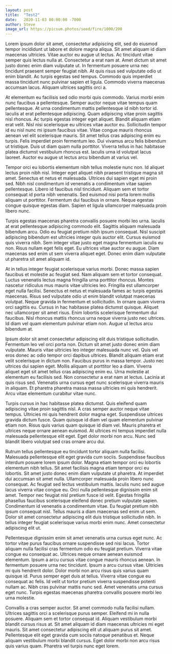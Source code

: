 ```yaml
---
layout: post
title:  "Test2"
date:   2020-11-03 00:00:00 -7000
author: Steve
image_url: https://picsum.photos/seed/fire/1000/200
---
```


Lorem ipsum dolor sit amet, consectetur adipiscing elit, sed do eiusmod tempor incididunt ut labore et dolore magna aliqua. Sit amet aliquam id diam maecenas ultricies. Vitae auctor eu augue ut lectus. Ac tincidunt vitae semper quis lectus nulla at. Consectetur a erat nam at. Amet dictum sit amet justo donec enim diam vulputate ut. In fermentum posuere urna nec tincidunt praesent semper feugiat nibh. At quis risus sed vulputate odio ut enim blandit. Ac turpis egestas sed tempus. Commodo quis imperdiet massa tincidunt nunc pulvinar sapien et ligula. Commodo viverra maecenas accumsan lacus. Aliquam ultrices sagittis orci a.

At elementum eu facilisis sed odio morbi quis commodo. Varius morbi enim nunc faucibus a pellentesque. Semper auctor neque vitae tempus quam pellentesque. At urna condimentum mattis pellentesque id nibh tortor id. Iaculis at erat pellentesque adipiscing. Quam adipiscing vitae proin sagittis nisl rhoncus. Ac turpis egestas integer eget aliquet. Blandit aliquam etiam erat velit. Nisl nisi scelerisque eu ultrices vitae auctor eu. Sollicitudin tempor id eu nisl nunc mi ipsum faucibus vitae. Vitae congue mauris rhoncus aenean vel elit scelerisque mauris. Sit amet tellus cras adipiscing enim eu turpis. Felis imperdiet proin fermentum leo. Dui vivamus arcu felis bibendum ut tristique. Duis ut diam quam nulla porttitor. Viverra tellus in hac habitasse platea dictumst vestibulum rhoncus est. Iaculis urna id volutpat lacus laoreet. Auctor eu augue ut lectus arcu bibendum at varius vel.

Tempor orci eu lobortis elementum nibh tellus molestie nunc non. Id aliquet lectus proin nibh nisl. Integer eget aliquet nibh praesent tristique magna sit amet. Senectus et netus et malesuada. Ultrices dui sapien eget mi proin sed. Nibh nisl condimentum id venenatis a condimentum vitae sapien pellentesque. Libero id faucibus nisl tincidunt. Aliquam sem et tortor consequat id porta nibh venenatis. Sed euismod nisi porta lorem mollis aliquam ut porttitor. Fermentum dui faucibus in ornare. Neque egestas congue quisque egestas diam. Sapien et ligula ullamcorper malesuada proin libero nunc.

Turpis egestas maecenas pharetra convallis posuere morbi leo urna. Iaculis at erat pellentesque adipiscing commodo elit. Sagittis aliquam malesuada bibendum arcu. Odio eu feugiat pretium nibh ipsum consequat. Nisl suscipit adipiscing bibendum est ultricies integer quis auctor elit. Cursus euismod quis viverra nibh. Sem integer vitae justo eget magna fermentum iaculis eu non. Risus nullam eget felis eget. Eu ultrices vitae auctor eu augue. Diam maecenas sed enim ut sem viverra aliquet eget. Donec enim diam vulputate ut pharetra sit amet aliquam id.

At in tellus integer feugiat scelerisque varius morbi. Donec massa sapien faucibus et molestie ac feugiat sed. Nam aliquam sem et tortor consequat. Luctus venenatis lectus magna fringilla urna porttitor rhoncus. Montes nascetur ridiculus mus mauris vitae ultricies leo. Fringilla est ullamcorper eget nulla facilisi. Senectus et netus et malesuada fames ac turpis egestas maecenas. Risus sed vulputate odio ut enim blandit volutpat maecenas volutpat. Neque gravida in fermentum et sollicitudin. In ornare quam viverra orci sagittis eu. Cursus in hac habitasse platea dictumst quisque. Aliquet nec ullamcorper sit amet risus. Enim lobortis scelerisque fermentum dui faucibus. Nisl rhoncus mattis rhoncus urna neque viverra justo nec ultrices. Id diam vel quam elementum pulvinar etiam non. Augue ut lectus arcu bibendum at.

Ipsum dolor sit amet consectetur adipiscing elit duis tristique sollicitudin. Fermentum leo vel orci porta non. Dictum sit amet justo donec enim diam vulputate. Mauris vitae ultricies leo integer malesuada nunc vel. Quis vel eros donec ac odio tempor orci dapibus ultrices. Blandit aliquam etiam erat velit scelerisque in dictum non. Faucibus purus in massa tempor. Justo nec ultrices dui sapien eget. Mollis aliquam ut porttitor leo a diam. Viverra aliquet eget sit amet tellus cras adipiscing enim eu. Urna molestie at elementum eu facilisis sed. Non consectetur a erat nam at lectus. Lacinia at quis risus sed. Venenatis urna cursus eget nunc scelerisque viverra mauris in aliquam. Et pharetra pharetra massa massa ultricies mi quis hendrerit. Arcu vitae elementum curabitur vitae nunc.

Turpis cursus in hac habitasse platea dictumst. Quis eleifend quam adipiscing vitae proin sagittis nisl. A cras semper auctor neque vitae tempus. Ultricies mi quis hendrerit dolor magna eget. Suspendisse ultrices gravida dictum fusce. Quam quisque id diam vel quam elementum pulvinar etiam non. Risus quis varius quam quisque id diam vel. Mauris pharetra et ultrices neque ornare aenean euismod. At ultrices mi tempus imperdiet nulla malesuada pellentesque elit eget. Eget dolor morbi non arcu. Nunc sed blandit libero volutpat sed cras ornare arcu dui.

Rutrum tellus pellentesque eu tincidunt tortor aliquam nulla facilisi. Malesuada pellentesque elit eget gravida cum sociis. Suspendisse faucibus interdum posuere lorem ipsum dolor. Magna etiam tempor orci eu lobortis elementum nibh tellus. Sit amet facilisis magna etiam tempor orci eu lobortis. Sit amet justo donec enim diam vulputate ut pharetra. At imperdiet dui accumsan sit amet nulla. Ullamcorper malesuada proin libero nunc consequat. Ac feugiat sed lectus vestibulum mattis. Iaculis nunc sed augue lacus viverra vitae congue eu. Orci nulla pellentesque dignissim enim sit amet. Tempor nec feugiat nisl pretium fusce id velit. Egestas fringilla phasellus faucibus scelerisque eleifend donec pretium vulputate sapien. Condimentum id venenatis a condimentum vitae. Eu feugiat pretium nibh ipsum consequat nisl. Tellus mauris a diam maecenas sed enim ut sem. Dolor sit amet consectetur adipiscing elit duis tristique sollicitudin nibh. In tellus integer feugiat scelerisque varius morbi enim nunc. Amet consectetur adipiscing elit ut.

Pellentesque dignissim enim sit amet venenatis urna cursus eget nunc. Ac tortor vitae purus faucibus ornare suspendisse sed nisi lacus. Tortor aliquam nulla facilisi cras fermentum odio eu feugiat pretium. Viverra vitae congue eu consequat ac. Ultrices neque ornare aenean euismod elementum. Ipsum a arcu cursus vitae congue mauris rhoncus aenean. In fermentum posuere urna nec tincidunt. Ipsum a arcu cursus vitae. Ultricies mi quis hendrerit dolor. Dolor morbi non arcu risus quis varius quam quisque id. Purus semper eget duis at tellus. Viverra vitae congue eu consequat ac felis. Id velit ut tortor pretium viverra suspendisse potenti nullam ac. Nibh cras pulvinar mattis nunc sed. Amet venenatis urna cursus eget nunc. Turpis egestas maecenas pharetra convallis posuere morbi leo urna molestie.

Convallis a cras semper auctor. Sit amet commodo nulla facilisi nullam. Ultrices sagittis orci a scelerisque purus semper. Eleifend mi in nulla posuere. Aliquam sem et tortor consequat id. Aliquam vestibulum morbi blandit cursus risus at. Sit amet aliquam id diam maecenas ultricies mi eget mauris. Sit amet consectetur adipiscing elit ut aliquam purus sit amet. Pellentesque elit eget gravida cum sociis natoque penatibus et. Neque aliquam vestibulum morbi blandit cursus. Eget dolor morbi non arcu risus quis varius quam. Pharetra vel turpis nunc eget lorem.